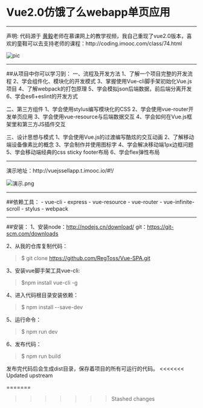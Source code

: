 # Vue2.0仿饿了么webapp单页应用
<hr>
声明: 代码源于 <a  href="https://github.com/ustbhuangyi">黄毅</a>老师在慕课网上的教学视频，我自己重现了vue2.0版本，喜欢的童鞋可以去支持老师的课程：http://coding.imooc.com/class/74.html

![pic](https://github.com/hyy520/vue2-elm/blob/master/static/img1-left.jpg?raw=true)

<hr>
##从项目中你可以学习到： 
一、流程及开发方法 
1、了解一个项目完整的开发流程 
2、学会组件化、模块化的开发模式    
3、掌握使用Vue-cli脚手架初始化Vue.js项目     
4、了解webpack的打包原理  
5、学会模拟json后端数据，前后端分离开发 
6、学会es6+eslint的开发方式 

二、第三方组件
1、学会使用stylus编写模块化的CSS
2、学会使用vue-router开发单页应用
3、学会使用vue-resource与后端数据交互
4、学会如何在Vue.js框架里和第三方JS插件交互

三、设计思想与模式
1、学会使用Vue.js的过渡编写酷炫的交互动画
2、了解移动端设备像素比的概念
3、学会制作并使用图标字
4、学会解决移动端1px边框问题
5、学会移动端经典的css sticky footer布局
6、学会flex弹性布局

<hr>
演示地址：http://vuejssellapp.t.imooc.io/#!/

![演示.png](http://upload-images.jianshu.io/upload_images/4670483-9a21e2ae16ea6ac6.png?imageMogr2/auto-orient/strip%7CimageView2/2/w/1240)

<hr>
##依赖工具：
- vue-cli
- express
- vue-resource
- vue-router
- vue-infinite-scroll
- stylus
- webpack

<hr>

##安装：
1、安装node：http://nodejs.cn/download/ 
     git：https://git-scm.com/downloads

2、从我的仓库复制代码：
> $ git clone https://github.com/RegToss/Vue-SPA.git

3、安装vue脚手架工具vue-cli:
> $npm install vue-cli -g

4、进入代码根目录安装依赖：
> $ npm install --save-dev

5、运行命令：
> $ npm run dev

6、发布代码：
> $ npm run build



发布完代码后会生成dist目录，保存着项目的所有可运行的代码。
<<<<<<< Updated upstream

=======
      
>>>>>>> Stashed changes
